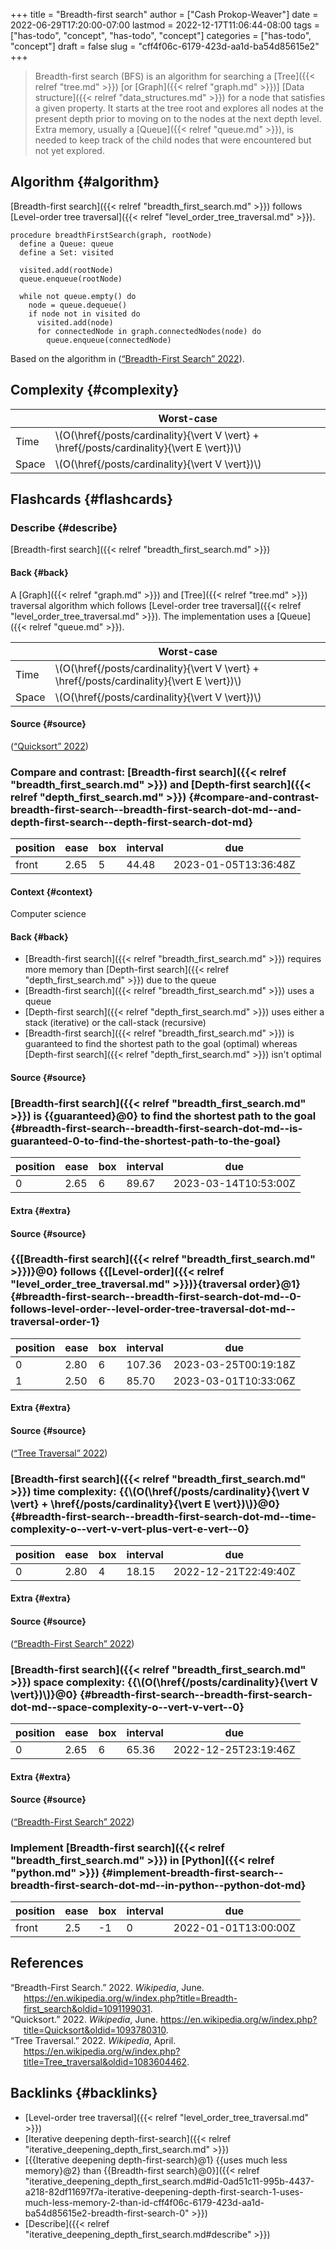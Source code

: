 +++
title = "Breadth-first search"
author = ["Cash Prokop-Weaver"]
date = 2022-06-29T17:20:00-07:00
lastmod = 2022-12-17T11:06:44-08:00
tags = ["has-todo", "concept", "has-todo", "concept"]
categories = ["has-todo", "concept"]
draft = false
slug = "cff4f06c-6179-423d-aa1d-ba54d85615e2"
+++

> Breadth-first search (BFS) is an algorithm for searching a [Tree]({{< relref "tree.md" >}}) [or [Graph]({{< relref "graph.md" >}})] [Data structure]({{< relref "data_structures.md" >}}) for a node that satisfies a given property. It starts at the tree root and explores all nodes at the present depth prior to moving on to the nodes at the next depth level. Extra memory, usually a [Queue]({{< relref "queue.md" >}}), is needed to keep track of the child nodes that were encountered but not yet explored.


## Algorithm {#algorithm}

[Breadth-first search]({{< relref "breadth_first_search.md" >}}) follows [Level-order tree traversal]({{< relref "level_order_tree_traversal.md" >}}).

```nil
procedure breadthFirstSearch(graph, rootNode)
  define a Queue: queue
  define a Set: visited

  visited.add(rootNode)
  queue.enqueue(rootNode)

  while not queue.empty() do
    node = queue.dequeue()
    if node not in visited do
      visited.add(node)
      for connectedNode in graph.connectedNodes(node) do
        queue.enqueue(connectedNode)
```

Based on the algorithm in (<a href="#citeproc_bib_item_1">“Breadth-First Search” 2022</a>).


## Complexity {#complexity}

|       | Worst-case                             |
|-------|----------------------------------------|
| Time  | \\(O(\href{/posts/cardinality}{\vert V \vert} + \href{/posts/cardinality}{\vert E \vert})\\) |
| Space | \\(O(\href{/posts/cardinality}{\vert V \vert})\\)                 |


## Flashcards {#flashcards}


### Describe {#describe}

[Breadth-first search]({{< relref "breadth_first_search.md" >}})


#### Back {#back}

A [Graph]({{< relref "graph.md" >}}) and [Tree]({{< relref "tree.md" >}}) traversal algorithm which follows [Level-order tree traversal]({{< relref "level_order_tree_traversal.md" >}}). The implementation uses a [Queue]({{< relref "queue.md" >}}).

|       | Worst-case                             |
|-------|----------------------------------------|
| Time  | \\(O(\href{/posts/cardinality}{\vert V \vert} + \href{/posts/cardinality}{\vert E \vert})\\) |
| Space | \\(O(\href{/posts/cardinality}{\vert V \vert})\\)                 |


#### Source {#source}

(<a href="#citeproc_bib_item_2">“Quicksort” 2022</a>)


### Compare and contrast: [Breadth-first search]({{< relref "breadth_first_search.md" >}}) and [Depth-first search]({{< relref "depth_first_search.md" >}}) {#compare-and-contrast-breadth-first-search--breadth-first-search-dot-md--and-depth-first-search--depth-first-search-dot-md}

| position | ease | box | interval | due                  |
|----------|------|-----|----------|----------------------|
| front    | 2.65 | 5   | 44.48    | 2023-01-05T13:36:48Z |


#### Context {#context}

Computer science


#### Back {#back}

-   [Breadth-first search]({{< relref "breadth_first_search.md" >}}) requires more memory than [Depth-first search]({{< relref "depth_first_search.md" >}}) due to the queue
-   [Breadth-first search]({{< relref "breadth_first_search.md" >}}) uses a queue
-   [Depth-first search]({{< relref "depth_first_search.md" >}}) uses either a stack (iterative) or the call-stack (recursive)
-   [Breadth-first search]({{< relref "breadth_first_search.md" >}}) is guaranteed to find the shortest path to the goal (optimal) whereas [Depth-first search]({{< relref "depth_first_search.md" >}}) isn't optimal


#### Source {#source}


### [Breadth-first search]({{< relref "breadth_first_search.md" >}}) is {{guaranteed}@0} to find the shortest path to the goal {#breadth-first-search--breadth-first-search-dot-md--is-guaranteed-0-to-find-the-shortest-path-to-the-goal}

| position | ease | box | interval | due                  |
|----------|------|-----|----------|----------------------|
| 0        | 2.65 | 6   | 89.67    | 2023-03-14T10:53:00Z |


#### Extra {#extra}


#### Source {#source}


### {{[Breadth-first search]({{< relref "breadth_first_search.md" >}})}@0} follows {{[Level-order]({{< relref "level_order_tree_traversal.md" >}})}{traversal order}@1} {#breadth-first-search--breadth-first-search-dot-md--0-follows-level-order--level-order-tree-traversal-dot-md--traversal-order-1}

| position | ease | box | interval | due                  |
|----------|------|-----|----------|----------------------|
| 0        | 2.80 | 6   | 107.36   | 2023-03-25T00:19:18Z |
| 1        | 2.50 | 6   | 85.70    | 2023-03-01T10:33:06Z |


#### Extra {#extra}


#### Source {#source}

(<a href="#citeproc_bib_item_3">“Tree Traversal” 2022</a>)


### [Breadth-first search]({{< relref "breadth_first_search.md" >}}) time complexity: {{\\(O(\href{/posts/cardinality}{\vert V \vert} + \href{/posts/cardinality}{\vert E \vert})\\)}@0} {#breadth-first-search--breadth-first-search-dot-md--time-complexity-o--vert-v-vert-plus-vert-e-vert--0}

| position | ease | box | interval | due                  |
|----------|------|-----|----------|----------------------|
| 0        | 2.80 | 4   | 18.15    | 2022-12-21T22:49:40Z |


#### Extra {#extra}


#### Source {#source}

(<a href="#citeproc_bib_item_1">“Breadth-First Search” 2022</a>)


### [Breadth-first search]({{< relref "breadth_first_search.md" >}}) space complexity: {{\\(O(\href{/posts/cardinality}{\vert V \vert})\\)}@0} {#breadth-first-search--breadth-first-search-dot-md--space-complexity-o--vert-v-vert--0}

| position | ease | box | interval | due                  |
|----------|------|-----|----------|----------------------|
| 0        | 2.65 | 6   | 65.36    | 2022-12-25T23:19:46Z |


#### Extra {#extra}


#### Source {#source}

(<a href="#citeproc_bib_item_1">“Breadth-First Search” 2022</a>)


### Implement [Breadth-first search]({{< relref "breadth_first_search.md" >}}) in [Python]({{< relref "python.md" >}}) {#implement-breadth-first-search--breadth-first-search-dot-md--in-python--python-dot-md}

| position | ease | box | interval | due                  |
|----------|------|-----|----------|----------------------|
| front    | 2.5  | -1  | 0        | 2022-01-01T13:00:00Z |

## References

<style>.csl-entry{text-indent: -1.5em; margin-left: 1.5em;}</style><div class="csl-bib-body">
  <div class="csl-entry"><a id="citeproc_bib_item_1"></a>“Breadth-First Search.” 2022. <i>Wikipedia</i>, June. <a href="https://en.wikipedia.org/w/index.php?title=Breadth-first_search&oldid=1091199031">https://en.wikipedia.org/w/index.php?title=Breadth-first_search&#38;oldid=1091199031</a>.</div>
  <div class="csl-entry"><a id="citeproc_bib_item_2"></a>“Quicksort.” 2022. <i>Wikipedia</i>, June. <a href="https://en.wikipedia.org/w/index.php?title=Quicksort&oldid=1093780310">https://en.wikipedia.org/w/index.php?title=Quicksort&#38;oldid=1093780310</a>.</div>
  <div class="csl-entry"><a id="citeproc_bib_item_3"></a>“Tree Traversal.” 2022. <i>Wikipedia</i>, April. <a href="https://en.wikipedia.org/w/index.php?title=Tree_traversal&oldid=1083604462">https://en.wikipedia.org/w/index.php?title=Tree_traversal&#38;oldid=1083604462</a>.</div>
</div>


## Backlinks {#backlinks}

-   [Level-order tree traversal]({{< relref "level_order_tree_traversal.md" >}})
-   [Iterative deepening depth-first-search]({{< relref "iterative_deepening_depth_first_search.md" >}})
-   [{{Iterative deepening depth-first-search}@1} {{uses much less memory}@2} than {{Breadth-first search}@0}]({{< relref "iterative_deepening_depth_first_search.md#id-0ad51c11-995b-4437-a218-82df11697f7a-iterative-deepening-depth-first-search-1-uses-much-less-memory-2-than-id-cff4f06c-6179-423d-aa1d-ba54d85615e2-breadth-first-search-0" >}})
-   [Describe]({{< relref "iterative_deepening_depth_first_search.md#describe" >}})
